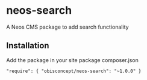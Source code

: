 # neos-search
A Neos CMS package to add search functionality

## Installation
Add the package in your site package composer.json

`"require": {
     "obisconcept/neos-search": "~1.0.0"
 }`
